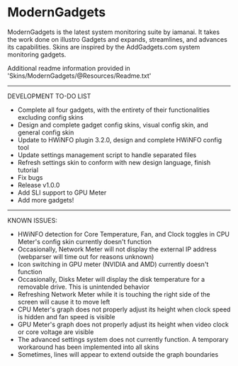 # ModernGadgets
ModernGadgets is the latest system monitoring suite by iamanai. It takes the work done on illustro Gadgets and expands, streamlines, and advances its capabilities. Skins are inspired by the AddGadgets.com system monitoring gadgets.

Additional readme information provided in 'Skins/ModernGadgets/@Resources/Readme.txt'

----------
DEVELOPMENT TO-DO LIST
 - Complete all four gadgets, with the entirety of their functionalities excluding config skins
 - Design and complete gadget config skins, visual config skin, and general config skin
 - Update to HWiNFO plugin 3.2.0, design and complete HWiNFO config tool
 - Update settings management script to handle separated files
 - Refresh settings skin to conform with new design language, finish tutorial
 - Fix bugs
 - Release v1.0.0
 - Add SLI support to GPU Meter
 - Add more gadgets!

----------
KNOWN ISSUES:
 - HWiNFO detection for Core Temperature, Fan, and Clock toggles in CPU Meter's config skin currently doesn't function
 - Occasionally, Network Meter will not display the external IP address (webparser will time out for reasons unknown)
 - Icon switching in GPU meter (NVIDIA and AMD) currently doesn't function
 - Occasionally, Disks Meter will display the disk temperature for a removable drive. This is unintended behavior
 - Refreshing Network Meter while it is touching the right side of the screen will cause it to move left
 - CPU Meter's graph does not properly adjust its height when clock speed is hidden and fan speed is visible
 - GPU Meter's graph does not properly adjust its height when video clock or core voltage are visible
 - The advanced settings system does not currently function. A temporary workaround has been implemented into all skins
 - Sometimes, lines will appear to extend outside the graph boundaries
